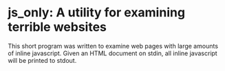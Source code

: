 # js_only: A utility for examining terrible websites

This short program was written to examine web pages with large
amounts of inline javascript. Given an HTML document on stdin,
all inline javascript will be printed to stdout.
